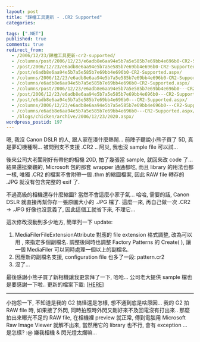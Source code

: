 ```yaml
---
layout: post
title: "歸檔工具更新 - .CR2 Supported"
categories:

tags: [".NET"]
published: true
comments: true
redirect_from:
  - /2006/12/23/歸檔工具更新-cr2-supported/
  - /columns/post/2006/12/23/e6adb8e6aa94e5b7a5e585b7e69bb4e696b0-CR2-Supported.aspx/
  - /post/2006/12/23/e6adb8e6aa94e5b7a5e585b7e69bb4e696b0-CR2-Supported.aspx/
  - /post/e6adb8e6aa94e5b7a5e585b7e69bb4e696b0-CR2-Supported.aspx/
  - /columns/2006/12/23/e6adb8e6aa94e5b7a5e585b7e69bb4e696b0-CR2-Supported.aspx/
  - /columns/e6adb8e6aa94e5b7a5e585b7e69bb4e696b0-CR2-Supported.aspx/
  - /columns/post/2006/12/23/e6adb8e6aa94e5b7a5e585b7e69bb4e696b0---CR2-Supported.aspx/
  - /post/2006/12/23/e6adb8e6aa94e5b7a5e585b7e69bb4e696b0---CR2-Supported.aspx/
  - /post/e6adb8e6aa94e5b7a5e585b7e69bb4e696b0---CR2-Supported.aspx/
  - /columns/2006/12/23/e6adb8e6aa94e5b7a5e585b7e69bb4e696b0---CR2-Supported.aspx/
  - /columns/e6adb8e6aa94e5b7a5e585b7e69bb4e696b0---CR2-Supported.aspx/
  - /blogs/chicken/archive/2006/12/23/2020.aspx/
wordpress_postid: 197
---
```


嗯, 我沒 Canon DSLR 的人, 跟人家在湊什麼熱鬧... 前陣子聽說小熊子買了 5D, 真是夢幻機種啊... 被問到支不支援 .CR2 .. 阿災, 我也沒 sample file 可以試...

後來公司大老闆剛好有帶他的相機 20D, 拍了幾張當 sample, 就回來改 code 了... 結果還挺樂觀的, Microsoft 包的那套 wrapper 通通都吃, 而且 library 的用法也都一樣, 唯獨 .CR2 的檔案不會附帶一個 .thm 的縮圖檔案, 因此 RAW file 轉存的 .JPG 就沒有包含完整的 exif 了.

不過高級的相機還存什麼縮圖? 當然不會這麼小家子氣... 哈哈, 需要的話, Canon DSLR 就直接再幫你存一張原圖大小的 .JPG 檔了. 這麼一來, 再自己做一次 .CR2 -> .JPG 好像也沒意義了, 因此這個工就省下來, 不理它...

這次修改沒動到多少地方, 簡單列一下 update:

1. MediaFilerFileExtensionAttribute 對應的 file extension 格式調整, 改為可以用 , 來指定多個副檔名. 調整後同時也調整 Factory Patterns 的 Create( ), 讓一個 MediaFiler 可以同時處理一個以上的副檔名.
2. 因應新的副檔名支援, configuration file 也多了一段: pattern.cr2
3. 沒了...

最後感謝小熊子買了新相機讓我更崇拜了一下, 哈哈... 公司老大提供 sample 檔也是要感謝一下啦.. 更新的檔案下載: [[HERE](http://www.chicken-house.net/files/chicken/ChickenHouse.Tools.DigitalCameraFiler.Binary.zip)]

---

小抱怨一下, 不知道是我的 G2 搞怪還是怎樣, 想不通到底是啥原因... 我的 G2 拍 RAW file 時, 如果接了外閃, 同時拍照時外閃又剛好來不及回電沒有打出來.. 那麼拍出來曝光不足的 RAW file, 在相機裡 preview 就正常, 傳到電腦用 Microsoft Raw Image Viewer 就解不出來, 當然用它的 library 也不行, 會有 exception ... 是怎樣? :@ 嫌我相機 & 閃光燈太爛嘛...
